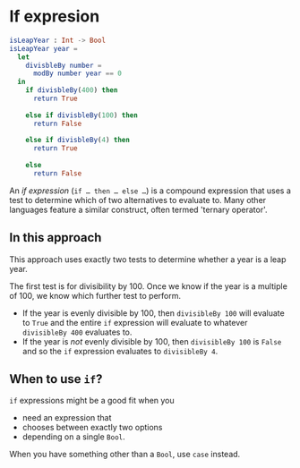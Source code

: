 # If expresion

```elm
isLeapYear : Int -> Bool
isLeapYear year =
  let
    divisbleBy number = 
      modBy number year == 0 
  in
    if divisbleBy(400) then
      return True
    
    else if divisbleBy(100) then
      return False
    
    else if divisbleBy(4) then
      return True
    
    else
      return False

```

An _if expression_ (`if … then … else …`) is a compound expression that uses a test to determine which of two alternatives to evaluate to.
Many other languages feature a similar construct, often termed 'ternary operator'.

## In this approach

This approach uses exactly two tests to determine whether a year is a leap year.

The first test is for divisibility by 100.
Once we know if the year is a multiple of 100, we know which further test to perform.

- If the year is evenly divisible by 100, then `divisibleBy 100` will evaluate to `True` and the entire `if` expression will evaluate to whatever `divisibleBy 400` evaluates to.
- If the year is _not_ evenly divisible by 100, then `divisibleBy 100` is `False` and so the `if` expression evaluates to `divisibleBy 4`.

## When to use `if`?

`if` expressions might be a good fit when you

- need an expression that
- chooses between exactly two options
- depending on a single `Bool`.

When you have something other than a `Bool`, use `case` instead.
